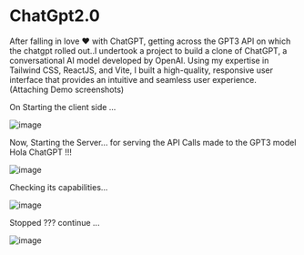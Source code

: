 # ChatGpt2.0

After falling in love ❤️ with ChatGPT, getting across the GPT3 API on which the chatgpt rolled out..I undertook a project to build a clone of ChatGPT, a conversational AI model developed by OpenAI. Using my expertise in Tailwind CSS, ReactJS, and Vite, I built a high-quality, responsive user interface that provides an intuitive and seamless user experience.
(Attaching Demo screenshots)

On Starting the client side ...

![image](https://user-images.githubusercontent.com/91548416/226531779-e14afc57-a181-46fa-ba74-03b03625e89a.png)

Now, Starting the Server... for serving the API Calls made to the GPT3 model
Hola ChatGPT !!!

![image](https://user-images.githubusercontent.com/91548416/226531839-1e694aae-aa1d-40cf-9d73-1601e27dff5f.png)

Checking its capabilities...

![image](https://user-images.githubusercontent.com/91548416/226532060-be3734b4-8497-4f11-8a10-fbf0a4fdb305.png)

Stopped ??? continue ...

![image](https://user-images.githubusercontent.com/91548416/226532113-fbcbc445-35a7-42e1-8c8f-8ee2f1edd5ab.png)
